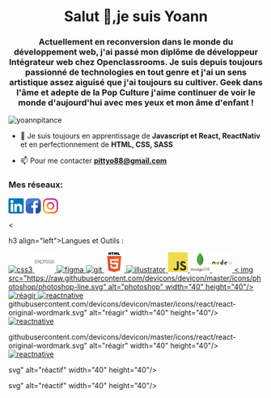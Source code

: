 <h1 align="center">Salut 👋,je suis Yoann</h1>
<h3 align="center">Actuellement en reconversion dans le monde du développement web, j'ai passé mon diplôme de développeur Intégrateur web chez Openclassrooms. Je suis depuis toujours passionné de technologies en tout genre et j'ai un sens artistique assez aiguisé que j'ai toujours su cultiver. Geek dans l'âme et adepte de la Pop Culture j'aime continuer de voir le monde d'aujourd'hui avec mes yeux et mon âme d'enfant !</h3>

<p align="left"> <img src= "https://komarev.com/ghpvc/?username=yoannpitance&label=Profile%20views&color=0e75b6&style=flat" alt="yoannpitance" /> </p>



- 🌱 Je suis toujours en apprentissage de **Javascript et React, ReactNativ** et en  perfectionnement de **HTML, CSS, SASS**

- 📫 Pour me contacter **pittyo88@gmail.com**

<h3 align="left">Mes réseaux:</h3>
<p align="left">
<a href="https://linkedin.com/in/yoann-pitance-8a974324b" target="blank"><img align="center" src= "https://github.com/YoannPitance/YoannPitance/blob/main/img/linkedin.png" hauteur= "30" width="30" /></a>
<a href="https://fb.com/pittyart88" target="blank"><img align="center" src="https://github.com/YoannPitance/YoannPitance/blob/main/img/facebook.png" height="30" width="30" /></a>
<a href="https://instagram.com/_pittyart_" target="blank"><img align="center" src="https://github.com/YoannPitance/YoannPitance/blob/main/img/instagram.png" alt="_pittyart_" height="30" width="30" /></a> </p>
<

h3 align="left">Langues et Outils :</h3>
<p align="left"> <a href="https://www.w3schools.com/css/" target="_blank" rel="noreferrer"> <img src="https://raw.githubusercontent. com/devicons/devicon/master/icons/css3/css3-original-wordmark.svg" alt="css3" width="40" height="40"/> </a> <a href="https:// expressjs.com" target="_blank" rel="noreferrer"> <img src="https://raw.githubusercontent.com/devicons/devicon/master/icons/express/express-original-wordmark.svg" alt= "express" width="40" height="40"/> </a> <a href="https://www.figma.com/" target="_blank" rel="noreferrer"> <img src="https://www.vectorlogo.zone/logos/figma/figma-icon.svg" alt="figma" width="40" height="40"/> </a> <a href=" https://git-scm.com/" target="_blank" rel="noreferrer"> <img src="https://www.vectorlogo.zone/logos/git-scm/git-scm-icon.svg " alt="git" width="40" height="40"/> </a> <a href="https://www.w3.org/html/" target="_blank" rel="noreferrer" > <img src="https://raw.githubusercontent.com/devicons/devicon/master/icons/html5/html5-original-wordmark.svg" alt="html5" width="40" height="40"/ > </a> <a href="https://www.adobe.com/in/products/illustrator.html" target="_blank" rel="noreferrer"> <img src="https://www.vectorlogo.zone/logos/adobe_illustrator/adobe_illustrator-icon.svg" alt="illustrator " width="40" height="40"/> </a> <a href="https://developer.mozilla.org/en-US/docs/Web/JavaScript" target="_blank" rel=" noreferrer"> <img src="https://raw.githubusercontent.com/devicons/devicon/master/icons/javascript/javascript-original.svg" alt="javascript" width="40" height="40"/ > </a> <a href="https://www.mongodb.com/" target="_blank" rel="noreferrer"> <img src="https://raw.githubusercontent.com/devicons/devicon/master/icons/mongodb/mongodb-original-wordmark.svg" alt="mongodb" width="40" height="40"/> </a> <a href="https : //nodejs.org" target="_blank" rel="noreferrer"> <img src="https://raw.githubusercontent.com/devicons/devicon/master/icons/nodejs/nodejs-original-wordmark.svg" alt="nodejs" width="40" height="40"/> </a> <a href="https://www.photoshop.com/en" target="_blank" rel="noreferrer"> < img src="https://raw.githubusercontent.com/devicons/devicon/master/icons/photoshop/photoshop-line.svg" alt="photoshop" width="40" height="40"/></a> <a href="https://reactjs.org/" target="_blank" rel="noreferrer"> <img src="https://raw.githubusercontent.com/devicons/devicon/master/ icônes/réagir/réagir-original-wordmark.svg" alt="réagir" width="40" height="40"/> </a> <a href="https://reactnative.dev/" target=" _blank" rel="noreferrer"> <img src="https://reactnative.dev/img/header_logo.svg" alt="reactnative" width="40" height="40"/> </a> </ p>githubusercontent.com/devicons/devicon/master/icons/react/react-original-wordmark.svg" alt="réagir" width="40" height="40"/> </a> <a href="https : //reactnative.dev/" target="_blank" rel="noreferrer"> <img src="https://reactnative.dev/img/header_logo.svg" alt="reactnative" width="40" height=" 40"/> </a> </p>githubusercontent.com/devicons/devicon/master/icons/react/react-original-wordmark.svg" alt="réagir" width="40" height="40"/> </a> <a href="https : //reactnative.dev/" target="_blank" rel="noreferrer"> <img src="https://reactnative.dev/img/header_logo.svg" alt="reactnative" width="40" height=" 40"/> </a> </p>svg" alt="réactif" width="40" height="40"/> </a> </p>svg" alt="réactif" width="40" height="40"/> </a> </p>

